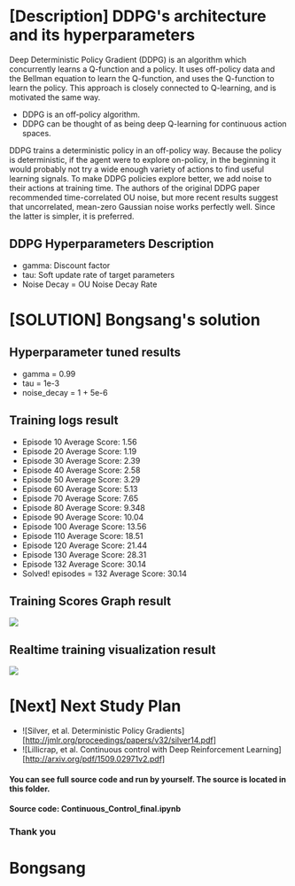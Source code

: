 [image1]: result.png
[image2]: https://youtu.be/yhdOoZNa1K8


# [Description] DDPG's architecture and its hyperparameters
Deep Deterministic Policy Gradient (DDPG) is an algorithm which concurrently learns a Q-function and a policy. 
It uses off-policy data and the Bellman equation to learn the Q-function, and uses the Q-function to learn the policy.
This approach is closely connected to Q-learning, and is motivated the same way.
- DDPG is an off-policy algorithm.
- DDPG can be thought of as being deep Q-learning for continuous action spaces.

DDPG trains a deterministic policy in an off-policy way. Because the policy is deterministic, if the agent were to explore on-policy, in the beginning it would probably not try a wide enough variety of actions to find useful learning signals. 
To make DDPG policies explore better, we add noise to their actions at training time. The authors of the original DDPG paper recommended time-correlated OU noise, but more recent results suggest that uncorrelated, mean-zero Gaussian noise works perfectly well. Since the latter is simpler, it is preferred.


## DDPG Hyperparameters Description
- gamma: Discount factor
- tau: Soft update rate of target parameters
- Noise Decay = OU Noise Decay Rate


# [SOLUTION] Bongsang's solution
## Hyperparameter tuned results
- gamma = 0.99
- tau = 1e-3 
- noise_decay = 1 + 5e-6

## Training logs result
- Episode 10	Average Score: 1.56
- Episode 20	Average Score: 1.19
- Episode 30	Average Score: 2.39
- Episode 40	Average Score: 2.58
- Episode 50	Average Score: 3.29
- Episode 60	Average Score: 5.13
- Episode 70	Average Score: 7.65
- Episode 80	Average Score: 9.348
- Episode 90	Average Score: 10.04
- Episode 100	Average Score: 13.56
- Episode 110	Average Score: 18.51
- Episode 120	Average Score: 21.44
- Episode 130	Average Score: 28.31
- Episode 132	Average Score: 30.14
- Solved! episodes = 132 	Average Score: 30.14


## Training Scores Graph result
![][image1]


## Realtime training visualization result
![][image2]


# [Next] Next Study Plan
- ![Silver, et al. Deterministic Policy Gradients][http://jmlr.org/proceedings/papers/v32/silver14.pdf]
- ![Lillicrap, et al. Continuous control with Deep Reinforcement Learning][http://arxiv.org/pdf/1509.02971v2.pdf]



#### You can see full source code and run by yourself. The source is located in this folder.
#### Source code: Continuous_Control_final.ipynb

### Thank you
# Bongsang